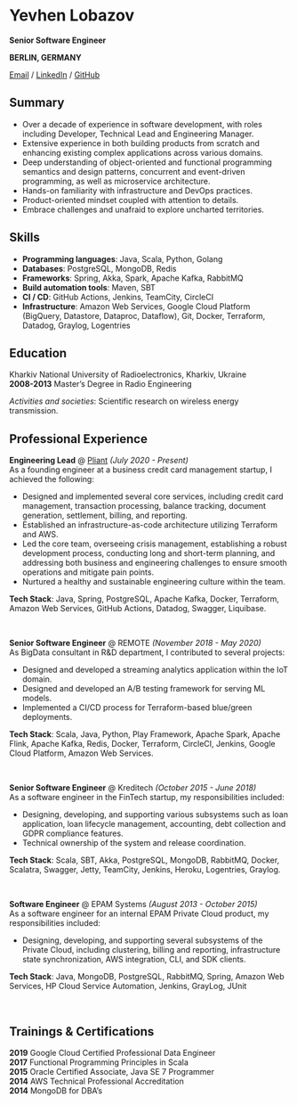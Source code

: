 # Yevhen Lobazov

__Senior Software Engineer__

__BERLIN, GERMANY__

[Email](mailto:ylobazov@gmail.com) / [LinkedIn](https://www.linkedin.com/in/yevhen-lobazov-30965782/) / [GitHub](https://github.com/ylobazov) 

## Summary
- Over a decade of experience in software development, with roles including Developer, Technical Lead 
and Engineering Manager.
- Extensive experience in both building products from scratch and enhancing existing complex applications across 
various domains.
- Deep understanding of object-oriented and functional programming semantics and design
patterns, concurrent and event-driven programming, as well as microservice architecture.
- Hands-on familiarity with infrastructure and DevOps practices.
- Product-oriented mindset coupled with attention to details.
- Embrace challenges and unafraid to explore uncharted territories.

## Skills
 - **Programming languages**: Java, Scala, Python, Golang
 - **Databases**: PostgreSQL, MongoDB, Redis
 - **Frameworks**: Spring, Akka, Spark, Apache Kafka, RabbitMQ
 - **Build automation tools**: Maven, SBT
 - **CI / CD**: GitHub Actions, Jenkins, TeamCity, CircleCI
 - **Infrastructure**: Amazon Web Services, Google Cloud Platform (BigQuery, Datastore, Dataproc, Dataflow),
Git, Docker, Terraform, Datadog, Graylog, Logentries

## Education
Kharkiv National University of Radioelectronics, Kharkiv, Ukraine <br>
**2008-2013** Master’s Degree in Radio Engineering <br>

*Activities and societies*: Scientific research on wireless energy transmission.

## Professional Experience

**Engineering Lead** @ [Pliant](https://www.getpliant.com/en/) _(July 2020 - Present)_ <br>
As a founding engineer at a business credit card management startup, I achieved the following:

- Designed and implemented several core services, including credit card management, transaction processing, balance 
tracking, document generation, settlement, billing, and reporting.
- Established an infrastructure-as-code architecture utilizing Terraform and AWS.
- Led the core team, overseeing crisis management, establishing a robust development process, conducting long and 
short-term planning, and addressing both business and engineering challenges to ensure smooth operations and mitigate pain points.
- Nurtured a healthy and sustainable engineering culture within the team.

**Tech Stack**: Java, Spring, PostgreSQL, Apache Kafka, Docker, Terraform, Amazon Web
Services, GitHub Actions, Datadog, Swagger, Liquibase.

<br>

**Senior Software Engineer** @ REMOTE _(November 2018 - May 2020)_ <br>
As BigData consultant in R&D department, I contributed to several projects:

- Designed and developed a streaming analytics application within the IoT domain.
- Designed and developed an A/B testing framework for serving ML models.
- Implemented a CI/CD process for Terraform-based blue/green deployments.

**Tech Stack**: Scala, Java, Python, Play Framework, Apache Spark, Apache Flink, Apache Kafka, Redis, Docker, Terraform,
  CircleCI, Jenkins, Google Cloud Platform, Amazon Web Services.

<br>

**Senior Software Engineer** @ Kreditech  _(October 2015 - June 2018)_ <br>
As a software engineer in the FinTech startup, my responsibilities included:

- Designing, developing, and supporting various subsystems such as loan application, loan lifecycle management, 
accounting, debt collection and GDPR compliance features.
- Technical ownership of the system and release coordination.

**Tech Stack**: Scala, SBT, Akka, PostgreSQL, MongoDB, RabbitMQ, Docker, Scalatra, Swagger, Jetty, TeamCity, Jenkins, 
Heroku, Logentries, Graylog.

<br>

**Software Engineer** @ EPAM Systems _(August 2013 - October 2015)_ <br>
As a software engineer for an internal EPAM Private Cloud product, my responsibilities included:

- Designing, developing, and supporting several subsystems of the Private Cloud, including clustering, 
billing and reporting, infrastructure state synchronization, AWS integration, CLI, and SDK clients.

**Tech Stack**: Java, MongoDB, PostgreSQL, RabbitMQ, Spring, Amazon Web Services, HP
Cloud Service Automation, Jenkins, GrayLog, JUnit

<br>

## Trainings & Certifications
**2019** Google Cloud Certified Professional Data Engineer <br>
**2017** Functional Programming Principles in Scala <br>
**2015** Oracle Certified Associate, Java SE 7 Programmer <br>
**2014** AWS Technical Professional Accreditation <br>
**2014** MongoDB for DBA’s <br>
